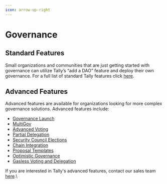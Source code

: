 ```yaml
---
icon: arrow-up-right
---
```


# Governance

## Standard Features

Small organizations and communities that are just getting started with governance can utilize Tally’s “add a DAO” feature and deploy their own governance. For a full list of standard Tally features click [here](standard-features.md).

## Advanced Features

Advanced features are available for organizations looking for more complex governance solutions. Advanced features include:&#x20;

* [Governance Launch ](../launch/)
* [MultiGov](advanced-features/multigov.md)
* [Advanced Voting ](advanced-features/advanced-voting/)
* [Partial Delegation](advanced-features/partial-delegation.md)&#x20;
* [Security Council Elections ](advanced-features/security-council-elections/)
* [Chain Integration ](advanced-features/chain-integration.md)
* [Proposal Templates ](advanced-features/proposal-templates.md)
* [Optimistic Governance](advanced-features/optimistic-governance-1.md)&#x20;
* [Gasless Voting and Delegation](advanced-features/relay/)

If you are interested in Tally's advanced features, contact our sales team [here](https://www.tally.xyz/contact).\
